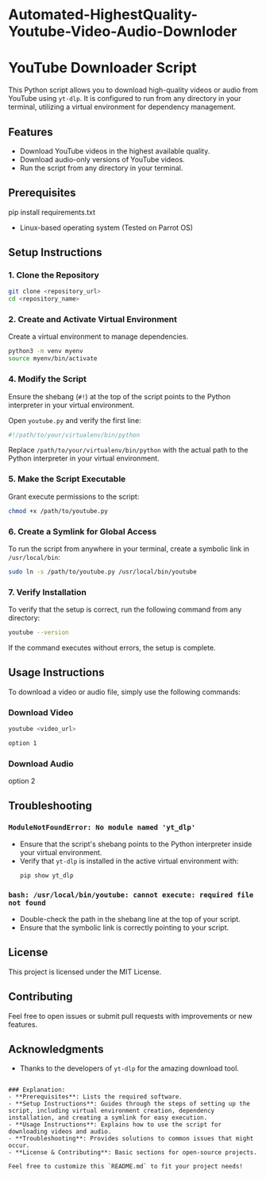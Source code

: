 # Automated-HighestQuality-Youtube-Video-Audio-Downloder

# YouTube Downloader Script

This Python script allows you to download high-quality videos or audio from YouTube using `yt-dlp`. It is configured to run from any directory in your terminal, utilizing a virtual environment for dependency management.

## Features

- Download YouTube videos in the highest available quality.
- Download audio-only versions of YouTube videos.
- Run the script from any directory in your terminal.

## Prerequisites

pip install requirements.txt

- Linux-based operating system (Tested on Parrot OS)

## Setup Instructions

### 1. Clone the Repository

```bash
git clone <repository_url>
cd <repository_name>
```

### 2. Create and Activate Virtual Environment

Create a virtual environment to manage dependencies.

```bash
python3 -m venv myenv
source myenv/bin/activate
```

### 4. Modify the Script

Ensure the shebang (`#!`) at the top of the script points to the Python interpreter in your virtual environment.

Open `youtube.py` and verify the first line:

```bash
#!/path/to/your/virtualenv/bin/python
```

Replace `/path/to/your/virtualenv/bin/python` with the actual path to the Python interpreter in your virtual environment.

### 5. Make the Script Executable

Grant execute permissions to the script:

```bash
chmod +x /path/to/youtube.py
```

### 6. Create a Symlink for Global Access

To run the script from anywhere in your terminal, create a symbolic link in `/usr/local/bin`:

```bash
sudo ln -s /path/to/youtube.py /usr/local/bin/youtube
```

### 7. Verify Installation

To verify that the setup is correct, run the following command from any directory:

```bash
youtube --version
```

If the command executes without errors, the setup is complete.

## Usage Instructions

To download a video or audio file, simply use the following commands:

### Download Video

```bash
youtube <video_url>

option 1
```

### Download Audio

option 2

## Troubleshooting

### `ModuleNotFoundError: No module named 'yt_dlp'`

- Ensure that the script's shebang points to the Python interpreter inside your virtual environment.
- Verify that `yt-dlp` is installed in the active virtual environment with:
  ```bash
  pip show yt_dlp
  ```

### `bash: /usr/local/bin/youtube: cannot execute: required file not found`

- Double-check the path in the shebang line at the top of your script.
- Ensure that the symbolic link is correctly pointing to your script.

## License

This project is licensed under the MIT License.

## Contributing

Feel free to open issues or submit pull requests with improvements or new features.

## Acknowledgments

- Thanks to the developers of `yt-dlp` for the amazing download tool.

```

### Explanation:
- **Prerequisites**: Lists the required software.
- **Setup Instructions**: Guides through the steps of setting up the script, including virtual environment creation, dependency installation, and creating a symlink for easy execution.
- **Usage Instructions**: Explains how to use the script for downloading videos and audio.
- **Troubleshooting**: Provides solutions to common issues that might occur.
- **License & Contributing**: Basic sections for open-source projects.

Feel free to customize this `README.md` to fit your project needs!
```
